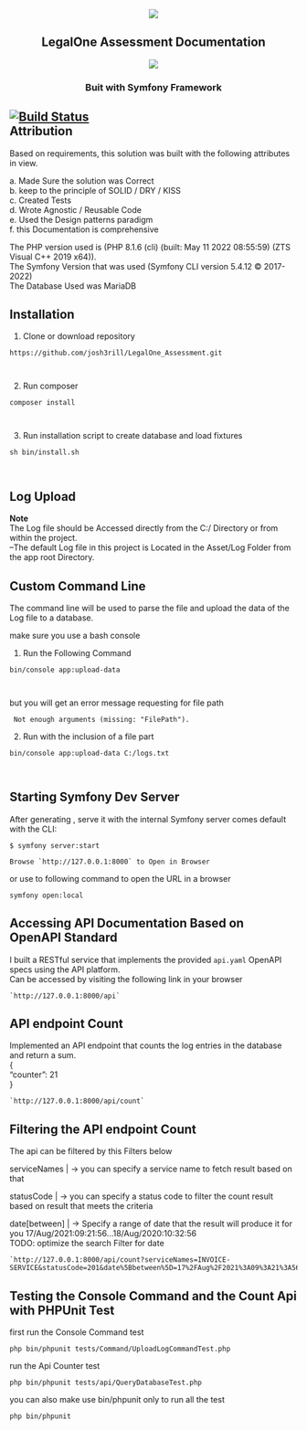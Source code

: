 <!DOCTYPE html>
<html>

<head>
  <meta charset="utf-8">
  <meta name="viewport" content="width=device-width, initial-scale=1.0">
  
  <link rel="stylesheet" href="https://stackedit.io/style.css" />
</head>

<body class="stackedit">
  <div class="stackedit__html"><p align="center"><a href="https://symfony.com" target="_blank">
  <img src="https://legal.one/img/contact/logo.svg">
</a></p>
<h2 align="center">
  LegalOne Assessment Documentation
</h2>
<p align="center"><a href="https://symfony.com" target="_blank">
  <img src="https://symfony.com/logos/symfony_black_02.svg">
  </a></p><h3 align="center">
  Buit with Symfony Framework
</h3>
<p></p>
<h2 id="attribution"><a href="https://travis-ci.org/joemccann/dillinger"><img src="https://travis-ci.org/joemccann/dillinger.svg?branch=master" alt="Build Status"></a><br>
Attribution</h2>
<p>Based on requirements, this solution was built with the following attributes in view.</p>
<p>a. Made Sure the solution was Correct<br>
b.  keep to the principle of SOLID / DRY / KISS<br>
c. Created Tests<br>
d. Wrote Agnostic / Reusable Code<br>
e. Used the Design patterns paradigm<br>
f. this Documentation is comprehensive</p>
<p>The PHP version used is (PHP 8.1.6 (cli) (built: May 11 2022 08:55:59) (ZTS Visual C++ 2019 x64)).<br>
The Symfony Version that was used (Symfony CLI version 5.4.12 © 2017-2022)<br>
The Database Used was MariaDB</p>
<h2 id="installation">Installation</h2>
<ol>
<li>Clone or download repository</li>
</ol>
<pre><code>https://github.com/josh3rill/LegalOne_Assessment.git

</code></pre>
<ol start="2">
<li>Run composer</li>
</ol>
<pre><code>composer install

</code></pre>
<ol start="3">
<li>Run installation script to create database and load fixtures</li>
</ol>
<pre><code>sh bin/install.sh

</code></pre>
<h2 id="log-upload">Log Upload</h2>
<p><strong>Note</strong><br>
The Log file should be Accessed directly from the C:/ Directory or from within the project.<br>
–The default Log file in this project is Located in the Asset/Log Folder from the app root Directory.</p>
<h2 id="custom-command-line">Custom Command Line</h2>
<p>The command line will be used to parse the file and upload the data of the Log file to a database.</p>
<p>make sure you use a bash console</p>
<ol>
<li>Run the Following Command</li>
</ol>
<pre><code>bin/console app:upload-data

</code></pre>
<p>but you will get an error message requesting for file path</p>
<pre><code> Not enough arguments (missing: "FilePath"). 
</code></pre>
<ol start="2">
<li>Run with the inclusion of a  file part</li>
</ol>
<pre><code>bin/console app:upload-data C:/logs.txt

</code></pre>
<h2 id="starting-symfony-dev-server">Starting Symfony Dev Server</h2>
<p>After generating , serve it with the internal Symfony server comes default with the CLI:</p>
<pre class=" language-bash"><code class="prism  language-bash">$ symfony server:start
</code></pre>
<pre><code>Browse `http://127.0.0.1:8000` to Open in Browser
</code></pre>
<p>or use to following command to open the URL in a browser</p>
<pre><code>symfony open:local
</code></pre>
<h2 id="accessing-api-documentation-based-on-openapi-standard">Accessing API Documentation Based on OpenAPI Standard</h2>
<p>I built a RESTful service that implements the provided <code>api.yaml</code> OpenAPI specs using the API platform.<br>
Can be accessed by visiting the following link in your browser</p>
<pre><code>`http://127.0.0.1:8000/api`
</code></pre>
<h2 id="api-endpoint-count">API endpoint Count</h2>
<p>Implemented an API endpoint that counts the log entries in the database and return a sum.<br>
{<br>
“counter”: 21<br>
}</p>
<pre><code>`http://127.0.0.1:8000/api/count`
</code></pre>
<h2 id="filtering-the-api-endpoint-count">Filtering the API endpoint Count</h2>
<p>The api can be filtered by this Filters below</p>
<p>serviceNames   | -&gt;   you can specify a service name to fetch result based on that</p>
<p>statusCode   |      -&gt;     you can specify a status code to filter the count result based on result that meets the criteria</p>
<p>date[between]   | -&gt; Specify a range of date that the result will produce it for you  17/Aug/2021:09:21:56…18/Aug/2020:10:32:56<br>
TODO: optimize the search Filter for date</p>
<pre><code>`http://127.0.0.1:8000/api/count?serviceNames=INVOICE-SERVICE&amp;statusCode=201&amp;date%5Bbetween%5D=17%2FAug%2F2021%3A09%3A21%3A56..18%2FAug%2F2020%3A10%3A32%3A56`
</code></pre>
<h2 id="testing-the-console-command-and-the-count-api-with-phpunit-test">Testing the Console Command and the Count Api with PHPUnit Test</h2>
<p>first run the Console Command  test</p>
<pre><code>php bin/phpunit tests/Command/UploadLogCommandTest.php
</code></pre>
<p>run the Api Counter  test</p>
<pre><code>php bin/phpunit tests/api/QueryDatabaseTest.php
</code></pre>
<p>you can also make use bin/phpunit only to run all the test</p>
<pre><code>php bin/phpunit
</code></pre>
</div>
</body>

</html>
